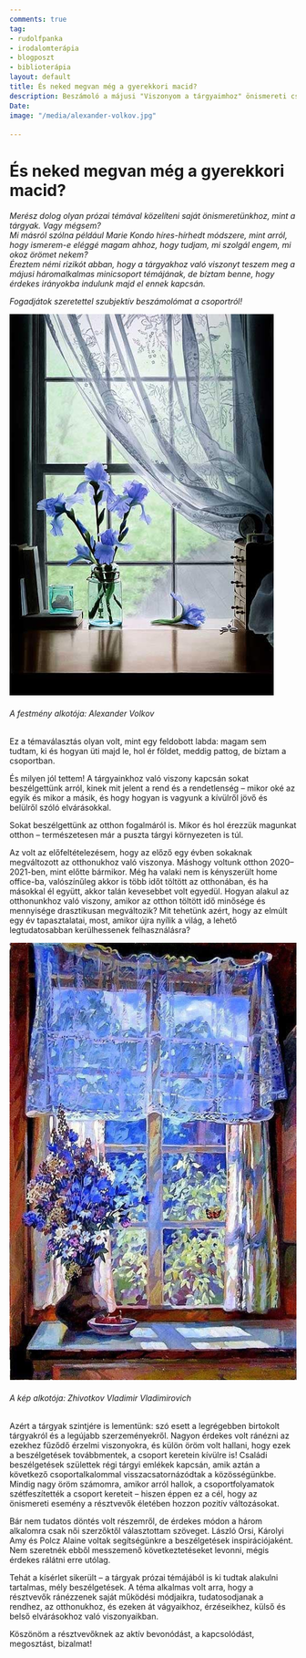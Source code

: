 ```yaml
---
comments: true
tag:
- rudolfpanka
- irodalomterápia
- blogposzt
- biblioterápia
layout: default
title: És neked megvan még a gyerekkori macid?
description: Beszámoló a májusi "Viszonyom a tárgyaimhoz" önismereti csoportról
Date: 
image: "/media/alexander-volkov.jpg"

---
```

# És neked megvan még a gyerekkori macid?

_Merész dolog olyan prózai témával közelíteni saját önismeretünkhoz, mint a tárgyak. Vagy mégsem?  
Mi másról szólna például Marie Kondo híres-hírhedt módszere, mint arról, hogy ismerem-e eléggé magam ahhoz, hogy tudjam, mi szolgál engem, mi okoz örömet nekem?  
Éreztem némi rizikót abban, hogy a tárgyakhoz való viszonyt teszem meg a májusi háromalkalmas minicsoport témájának, de bíztam benne, hogy érdekes irányokba indulunk majd el ennek kapcsán._

_Fogadjátok szeretettel szubjektív beszámolómat a csoportról!_

![](/media/alexander-volkov.jpg)

###### A festmény alkotója: Alexander Volkov

Ez a témaválasztás olyan volt, mint egy feldobott labda: magam sem tudtam, ki és hogyan üti majd le, hol ér földet, meddig pattog, de bíztam a csoportban.

És milyen jól tettem! A tárgyainkhoz való viszony kapcsán sokat beszélgettünk arról, kinek mit jelent a rend és a rendetlenség – mikor oké az egyik és mikor a másik, és hogy hogyan is vagyunk a kívülről jövő és belülről szóló elvárásokkal.

Sokat beszélgettünk az otthon fogalmáról is. Mikor és hol érezzük magunkat otthon – természetesen már a puszta tárgyi környezeten is túl.

Az volt az előfeltételezésem, hogy az előző egy évben sokaknak megváltozott az otthonukhoz való viszonya. Máshogy voltunk otthon 2020–2021-ben, mint előtte bármikor. Még ha valaki nem is kényszerült home office-ba, valószínűleg akkor is több időt töltött az otthonában, és ha másokkal él együtt, akkor talán kevesebbet volt egyedül. Hogyan alakul az otthonunkhoz való viszony, amikor az otthon töltött idő minősége és mennyisége drasztikusan megváltozik? Mit tehetünk azért, hogy az elmúlt egy év tapasztalatai, most, amikor újra nyílik a világ, a lehető legtudatosabban kerülhessenek felhasználásra?

![](/media/zhivotkov-vladimir-vladimirovich.jpg)

###### A kép alkotója: Zhivotkov Vladimir Vladimirovich

Azért a tárgyak szintjére is lementünk: szó esett a legrégebben birtokolt tárgyakról és a legújabb szerzeményekről. Nagyon érdekes volt ránézni az ezekhez fűződő érzelmi viszonyokra, és külön öröm volt hallani, hogy ezek a beszélgetések továbbmentek, a csoport keretein kívülre is! Családi beszélgetések születtek régi tárgyi emlékek kapcsán, amik aztán a következő csoportalkalommal visszacsatornázódtak a közösségünkbe. Mindig nagy öröm számomra, amikor arról hallok, a csoportfolyamatok szétfeszítették a csoport kereteit – hiszen éppen ez a cél, hogy az önismereti esemény a résztvevők életében hozzon pozitív változásokat.

Bár nem tudatos döntés volt részemről, de érdekes módon a három alkalomra csak női szerzőktől választottam szöveget. László Orsi, Károlyi Amy és Polcz Alaine voltak segítségünkre a beszélgetések inspirációjaként. Nem szeretnék ebből messzemenő következtetéseket levonni, mégis érdekes rálátni erre utólag.

Tehát a kísérlet sikerült – a tárgyak prózai témájából is ki tudtak alakulni tartalmas, mély beszélgetések. A téma alkalmas volt arra, hogy a résztvevők ránézzenek saját működési módjaikra, tudatosodjanak a rendhez, az otthonukhoz, és ezeken át vágyaikhoz, érzéseikhez, külső és belső elvárásokhoz való viszonyaikban.

Köszönöm a résztvevőknek az aktív bevonódást, a kapcsolódást, megosztást, bizalmat!